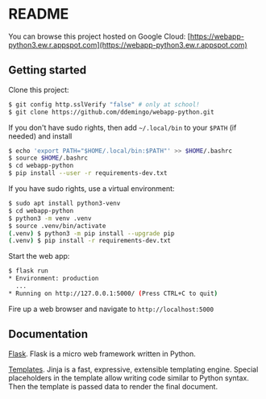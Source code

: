 # README

You can browse this project hosted on Google Cloud: [https://webapp-python3.ew.r.appspot.com](https://webapp-python3.ew.r.appspot.com)

## Getting started

Clone this project:

```sh
$ git config http.sslVerify "false" # only at school!
$ git clone https://github.com/ddemingo/webapp-python.git
```

If you don't have sudo rights, then add `~/.local/bin` to your `$PATH` (if needed) and install 

```sh
$ echo 'export PATH="$HOME/.local/bin:$PATH"' >> $HOME/.bashrc
$ source $HOME/.bashrc
$ cd webapp-python
$ pip install --user -r requirements-dev.txt
```

If you have sudo rights, use a virtual environment:

```sh
$ sudo apt install python3-venv
$ cd webapp-python
$ python3 -m venv .venv
$ source .venv/bin/activate
(.venv) $ python3 -m pip install --upgrade pip
(.venv) $ pip install -r requirements-dev.txt
```

Start the web app:

```sh
$ flask run
* Environment: production
  ...
* Running on http://127.0.0.1:5000/ (Press CTRL+C to quit)
```

Fire up a web browser and navigate to `http://localhost:5000`

## Documentation

[Flask](https://flask.palletsprojects.com/en/2.0.x/quickstart/). Flask is a micro web framework written in Python.

[Templates](https://jinja.palletsprojects.com/en/3.0.x/templates/). Jinja is a fast, expressive, extensible templating engine. Special placeholders in the template allow writing code similar to Python syntax. Then the template is passed data to render the final document.






